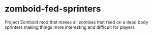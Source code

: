 # zomboid-fed-sprinters
Project Zomboid mod that makes all zombies that feed on a dead body sprinters making things more interesting and difficult for players
